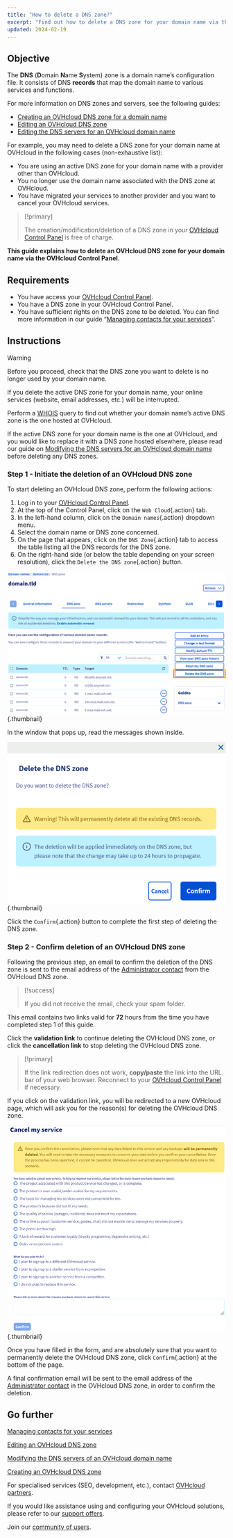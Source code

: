 ```yaml
---
title: "How to delete a DNS zone?"
excerpt: "Find out how to delete a DNS zone for your domain name via the OVHcloud Control Panel"
updated: 2024-02-19
---
```


## Objective

The **DNS** (**D**omain **N**ame **S**ystem) zone is a domain name’s configuration file. It consists of DNS **records** that map the domain name to various services and functions.

For more information on DNS zones and servers, see the following guides: 

- [Creating an OVHcloud DNS zone for a domain name](/pages/web_cloud/domains/dns_zone_create)
- [Editing an OVHcloud DNS zone](/pages/web_cloud/domains/dns_zone_edit)
- [Editing the DNS servers for an OVHcloud domain name](/pages/web_cloud/domains/dns_server_edit)

For example, you may need to delete a DNS zone for your domain name at OVHcloud in the following cases (non-exhaustive list):

- You are using an active DNS zone for your domain name with a provider other than OVHcloud.
- You no longer use the domain name associated with the DNS zone at OVHcloud.
- You have migrated your services to another provider and you want to cancel your OVHcloud services.

> [!primary]
>
> The creation/modification/deletion of a DNS zone in your [OVHcloud Control Panel](/links/manager) is free of charge.
>

**This guide explains how to delete an OVHcloud DNS zone for your domain name via the OVHcloud Control Panel.**

## Requirements

- You have access your [OVHcloud Control Panel](/links/manager).
- You have a DNS zone in your OVHcloud Control Panel.
- You have sufficient rights on the DNS zone to be deleted. You can find more information in our guide “[Managing contacts for your services](/pages/account_and_service_management/account_information/managing_contacts)”.

## Instructions

> [!warning]
>
> Before you proceed, check that the DNS zone you want to delete is no longer used by your domain name.
>
> If you delete the active DNS zone for your domain name, your online services (website, email addresses, etc.) will be interrupted.
>
> Perform a [WHOIS](/links/web/domains-whois) query to find out whether your domain name’s active DNS zone is the one hosted at OVHcloud.
>
> If the active DNS zone for your domain name is the one at OVHcloud, and you would like to replace it with a DNS zone hosted elsewhere, please read our guide on [Modifying the DNS servers for an OVHcloud domain name](/pages/web_cloud/domains/dns_server_edit) before deleting any DNS zones.
>

### Step 1 - Initiate the deletion of an OVHcloud DNS zone

To start deleting an OVHcloud DNS zone, perform the following actions: 

1. Log in to your [OVHcloud Control Panel](/links/manager).
2. At the top of the Control Panel, click on the `Web Cloud`{.action} tab.
3. In the left-hand column, click on the `Domain names`{.action} dropdown menu.
4. Select the domain name or DNS zone concerned.
5. On the page that appears, click on the `DNS Zone`{.action} tab to access the table listing all the DNS records for the DNS zone.
6. On the right-hand side (or below the table depending on your screen resolution), click the `Delete the DNS zone`{.action} button.

![delete the DNS zone](images/delete-the-dns-zone.png){.thumbnail}

In the window that pops up, read the messages shown inside.

![delete the DNS zone validation](images/delete-the-dns-zone-confirmation.png){.thumbnail}

Click the `Confirm`{.action} button to complete the first step of deleting the DNS zone.

### Step 2 - Confirm deletion of an OVHcloud DNS zone

Following the previous step, an email to confirm the deletion of the DNS zone is sent to the email address of the [Administrator contact](/pages/account_and_service_management/account_information/managing_contacts) from the OVHcloud DNS zone.

> [!success]
>
> If you did not receive the email, check your spam folder.
>

This email contains two links valid for **72** hours from the time you have completed step 1 of this guide.

Click the **validation link** to continue deleting the OVHcloud DNS zone, or click the **cancellation link** to stop deleting the OVHcloud DNS zone.

> [!primary]
>
> If the link redirection does not work, **copy/paste** the link into the URL bar of your web browser. Reconnect to your [OVHcloud Control Panel](/links/manager) if necessary.
>

If you click on the validation link, you will be redirected to a new OVHcloud page, which will ask you for the reason(s) for deleting the OVHcloud DNS zone.

![cancel the service](images/cancel-my-service.png){.thumbnail}

Once you have filled in the form, and are absolutely sure that you want to permanently delete the OVHcloud DNS zone, click `Confirm`{.action} at the bottom of the page.

A final confirmation email will be sent to the email address of the [Administrator contact](/pages/account_and_service_management/account_information/managing_contacts) in the OVHcloud DNS zone, in order to confirm the deletion.

## Go further

[Managing contacts for your services](/pages/account_and_service_management/account_information/managing_contacts)

[Editing an OVHcloud DNS zone](/pages/web_cloud/domains/dns_zone_edit)

[Modifying the DNS servers of an OVHcloud domain name](/pages/web_cloud/domains/dns_server_edit)

[Creating an OVHcloud DNS zone](/pages/web_cloud/domains/dns_zone_create)

For specialised services (SEO, development, etc.), contact [OVHcloud partners](/links/partner).

If you would like assistance using and configuring your OVHcloud solutions, please refer to our [support offers](/links/support).

Join our [community of users](/links/community).
